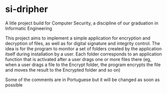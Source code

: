 # si-dripher
A litle project build for Computer Security, a discipline of our graduation in Informatic Engineering

This project aims to implement a simple application for encryption and decryption of files, as well as for digital signature and integrity control. The idea is for the program to monitor a set of folders created by the application itself during installation by a user. Each folder corresponds to an application function that is activated after a user drags one or more files there (eg, when a user drags a file to the Encrypt folder, the program encrypts the file and moves the result to the Encrypted folder and so on)

Some of the comments are in Portuguese but it will be changed as soon as possible

